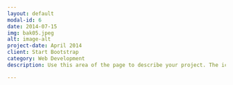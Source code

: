 ```yaml
---
layout: default
modal-id: 6
date: 2014-07-15
img: bak05.jpeg
alt: image-alt
project-date: April 2014
client: Start Bootstrap
category: Web Development
description: Use this area of the page to describe your project. The icon above is part of a free icon set by <a href="https://sellfy.com/p/8Q9P/jV3VZ/">Flat Icons</a>. On their website, you can download their free set with 16 icons, or you can purchase the entire set with 146 icons for only $12!

---
```

